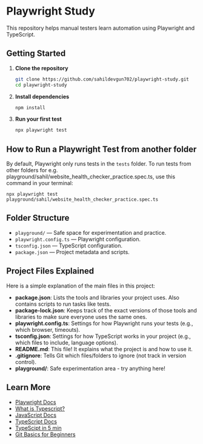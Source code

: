 # Playwright Study 

This repository helps manual testers learn automation using Playwright and TypeScript.

## Getting Started

1. **Clone the repository**
    ```bash
    git clone https://github.com/sahildevgun702/playwright-study.git
    cd playwright-study
    ```

2. **Install dependencies**
    ```bash
    npm install
    ```

3. **Run your first test**
    ```bash
    npx playwright test
    ```

## How to Run a Playwright Test from another folder

By default, Playwright only runs tests in the `tests` folder. To run tests from other folders for e.g. playground/sahil/website_health_checker_practice.spec.ts, use this command in your terminal:

```
npx playwright test playground/sahil/website_health_checker_practice.spec.ts
```


## Folder Structure

- `playground/` — Safe space for experimentation and practice.
- `playwright.config.ts` — Playwright configuration.
- `tsconfig.json` — TypeScript configuration.
- `package.json` — Project metadata and scripts.


## Project Files Explained

Here is a simple explanation of the main files in this project:

- **package.json**: Lists the tools and libraries your project uses. Also contains scripts to run tasks like tests.
- **package-lock.json**: Keeps track of the exact versions of those tools and libraries to make sure everyone uses the same ones.
- **playwright.config.ts**: Settings for how Playwright runs your tests (e.g., which browser, timeouts).
- **tsconfig.json**: Settings for how TypeScript works in your project (e.g., which files to include, language options).
- **README.md**: This file! It explains what the project is and how to use it.
- **.gitignore**: Tells Git which files/folders to ignore (not track in version control).
- **playground/**: Safe experimentation area - try anything here!

## Learn More

- [Playwright Docs](https://playwright.dev/docs/intro)
- [What is Typescript?](https://www.typescriptlang.org/docs/handbook/typescript-from-scratch.html)
- [JavaScript Docs](https://developer.mozilla.org/en-US/docs/Web/JavaScript/Guide)
- [TypeScript Docs](https://www.typescriptlang.org/docs/)
- [TypeScipt in 5 min](https://www.typescriptlang.org/docs/handbook/typescript-in-5-minutes.html)
- [Git Basics for Beginners](https://www.w3schools.com/git/default.asp?remote=github)